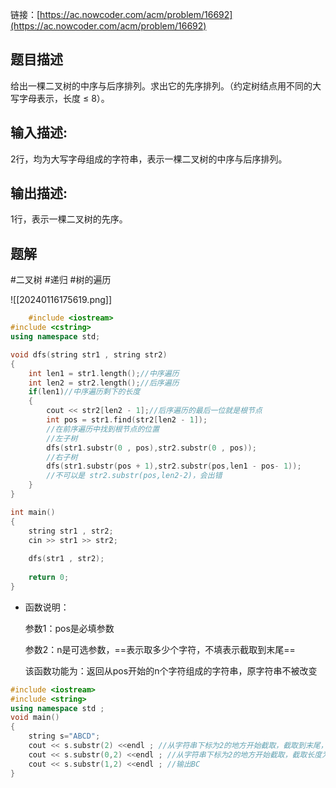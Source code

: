 链接：[https://ac.nowcoder.com/acm/problem/16692](https://ac.nowcoder.com/acm/problem/16692)

## 题目描述

给出一棵二叉树的中序与后序排列。求出它的先序排列。（约定树结点用不同的大写字母表示，长度 ≤ 8）。

## 输入描述:

2行，均为大写字母组成的字符串，表示一棵二叉树的中序与后序排列。

## 输出描述:

1行，表示一棵二叉树的先序。

## 题解

#二叉树 #递归 #树的遍历

![[20240116175619.png]]


```cpp
	#include <iostream>
#include <cstring>
using namespace std;

void dfs(string str1 , string str2)
{
    int len1 = str1.length();//中序遍历
    int len2 = str2.length();//后序遍历
    if(len1)//中序遍历剩下的长度
    {
        cout << str2[len2 - 1];//后序遍历的最后一位就是根节点
        int pos = str1.find(str2[len2 - 1]);
        //在前序遍历中找到根节点的位置
        //左子树
        dfs(str1.substr(0 , pos),str2.substr(0 , pos));
        //右子树
        dfs(str1.substr(pos + 1),str2.substr(pos,len1 - pos- 1));
        //不可以是 str2.substr(pos,len2-2)，会出错
    }
}

int main()
{
    string str1 , str2;
    cin >> str1 >> str2;
    
    dfs(str1 , str2);
    
    return 0;
}
```

- 函数说明：
    
    参数1：pos是必填参数
    
    参数2：n是可选参数，==表示取多少个字符，不填表示截取到末尾==
    
    该函数功能为：返回从pos开始的n个字符组成的字符串，原字符串不被改变

```cpp
#include <iostream>
#include <string>
using namespace std ;
void main()
{
    string s="ABCD";
    cout << s.substr(2) <<endl ; //从字符串下标为2的地方开始截取，截取到末尾，输出CD
    cout << s.substr(0,2) <<endl ; //从字符串下标为2的地方开始截取，截取长度为2，输出AB
    cout << s.substr(1,2) <<endl ; //输出BC
}
```




